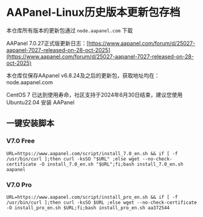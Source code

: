 # AAPanel-Linux历史版本更新包存档
本仓库所有版本的更新包通过 `node.aapanel.com` 下载

AAPanel 7.0.27正式版更新日志：[https://www.aapanel.com/forum/d/25027-aapanel-7027-released-on-28-oct-2025](https://www.aapanel.com/forum/d/25027-aapanel-7027-released-on-28-oct-2025)<br/>

本仓库仅保存AApanel v6.8.24及之后的更新包，获取地址均在：node.aapanel.com

<!-- * 6.8.37及以后的版本，站点404＆502错误页上有 aapanel 的AD -->

CentOS 7 已达到使用寿命，社区支持于2024年6月30日结束，建议您使用 Ubuntu22.04 安装 AAPanel

## 一键安装脚本

### V7.0 Free
```
URL=https://www.aapanel.com/script/install_7.0_en.sh && if [ -f /usr/bin/curl ];then curl -ksSO "$URL" ;else wget --no-check-certificate -O install_7.0_en.sh "$URL";fi;bash install_7.0_en.sh aapanel
```
### V7.0 Pro
```
URL=https://www.aapanel.com/script/install_pro_en.sh && if [ -f /usr/bin/curl ];then curl -ksSO $URL ;else wget --no-check-certificate -O install_pro_en.sh $URL;fi;bash install_pro_en.sh aa372544
```
